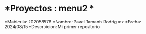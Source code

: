 # *Proyectos : menu2 * 
*Matricula:   202058576
*Nombre:      Pavel Tamanis Rodriguez
*Fecha:       2024/08/15
*Descrpicion: Mi primer repositorio 

